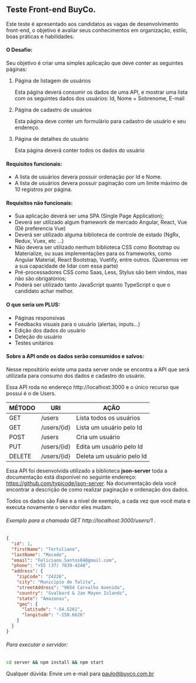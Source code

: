 ## Teste Front-end BuyCo.

Este teste é apresentado aos candidatos as vagas de desenvolvimento front-end, o objetivo é avaliar seus conhecimentos em organização, estilo, boas práticas e habilidades.

#### O Desafio:

Seu objetivo é criar uma simples aplicação que deve conter as seguintes páginas:

1. Página de listagem de usuários

   Esta página deverá consumir os dados de uma API, e mostrar uma lista com os seguintes dados dos usuários: Id, Nome + Sobrenome, E-mail

2. Página de cadastro de usuários

   Esta página deve conter um formulário para cadastro de usuário e seu endereço. 

3. Página de detalhes do usuário

   Esta página deverá conter todos os dados do usuário

#### Requisitos funcionais:

- A lista de usuários devera possuir ordenação por Id e Nome.
- A lista de usuários devera possuir paginação com um limite máximo de 10 registros por página.

#### Requisitos não funcionais:

- Sua aplicação deverá ser uma SPA (Single Page Application);
- Deverá ser utilizado algum framework de mercado Angular, React, Vue (Dê preferencia Vue)
- Deverá ser utilizado alguma biblioteca de controle de estado (NgRx, Redux, Vuex, etc ...)
- Não devera ser utilizado nenhum biblioteca CSS como Bootstrap ou Materialize, ou suas  implementações para os frameworks, como Angular Material, React Bootstrap, Vuetify, entre outros. (Queremos ver a sua capacidade de lidar com essa parte)
- Pré-processadores CSS como Saas, Less, Stylus são bem vindos, mas não são obrigatórios;
- Poderá ser utilizado tanto JavaScript quanto TypeScript o que o candidato achar melhor.

#### O que seria um PLUS:

- Páginas responsivas
- Feedbacks visuais para o usuário (alertas, inputs...)
- Edição dos dados do usuário
- Deleção do usuário
- Testes unitários

#### Sobre a API onde os dados serão consumidos e salvos:

Nesse repositório existe uma pasta server onde se encontra a API que será utilizada para consumo dos dados e cadastro do usuário.

Essa API roda no endereço http://localhost:3000 e o único recurso que possui é o de Users.

| MÉTODO | URI         | AÇÃO                      |
| ------ | ----------- | ------------------------- |
| GET    | /users      | Lista todos os usuários   |
| GET    | /users/{id} | Lista um usuário pelo Id  |
| POST   | /users      | Cria um usuário           |
| PUT    | /users/{id} | Edita um usuário pelo Id  |
| DELETE | /users/{id} | Deleta um usuário pelo Id |

Essa API foi desenvolvida utilizado a biblioteca **json-server** toda a documentação está disponível no seguinte endereço: https://github.com/typicode/json-server. Na documentação dela você encontrar a descrição de como realizar paginação e ordenação dos dados.

Todos os dados são Fake e a nível de exemplo, a cada vez que você mata e executa novamente o servidor eles mudam.

###### Exemplo para a chamada GET http://localhost:3000/users/1 .

```json
{
  "id": 1,
  "firstName": "Tertuliano",
  "lastName": "Macedo",
  "email": "Feliciano.Santos84@gmail.com",
  "phone": "+55 (37) 7839-4248",
  "address": {
    "zipCode": "24226",
    "city": "Município de Talita",
    "streetAddress": "9654 Carvalho Avenida",
    "country": "Svalbard & Jan Mayen Islands",
    "state": "Amazonas",
    "geo": {
      "latitude": "-54.5261",
      "longitude": "-150.6626"
    }
  }
}
```

###### Para executar o servidor:

```bash
cd server && npm install && npm start
```


Qualquer dúvida: Envie um e-mail para paulo@buyco.com.br

